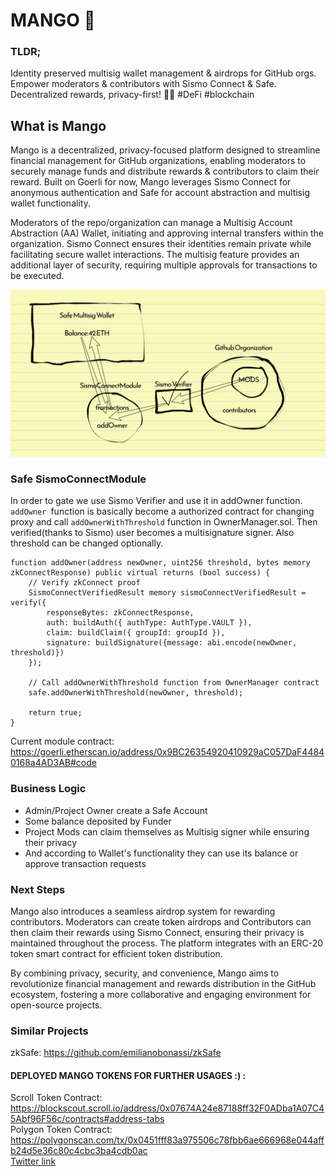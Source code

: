 # MANGO 🥭

### TLDR;
Identity preserved multisig wallet management & airdrops for GitHub orgs. Empower moderators & contributors with Sismo Connect & Safe. Decentralized rewards, privacy-first! 🥭🔐 #DeFi #blockchain

## What is Mango
Mango is a decentralized, privacy-focused platform designed to streamline financial management for GitHub organizations, enabling moderators to securely manage funds and distribute rewards & contributors to claim their reward. Built on Goerli for now, Mango leverages Sismo Connect for anonymous authentication and Safe for account abstraction and multisig wallet functionality.

Moderators of the repo/organization can manage a Multisig Account Abstraction (AA) Wallet, initiating and approving internal transfers within the organization. Sismo Connect ensures their identities remain private while facilitating secure wallet interactions. The multisig feature provides an additional layer of security, requiring multiple approvals for transactions to be executed.

![image](https://github.com/berkingurcan/mango-eth-tokyo-23/blob/main/Screenshot%202023-04-16%20at%2007.06.39.png)

### Safe SismoConnectModule

In order to gate we use Sismo Verifier and use it in addOwner function. ```addOwner ```function is basically become a authorized contract for changing proxy and call ``` addOwnerWithThreshold ``` function in OwnerManager.sol. Then verified(thanks to Sismo) user becomes a multisignature signer. Also threshold can be changed optionally.

```tsx
function addOwner(address newOwner, uint256 threshold, bytes memory zkConnectResponse) public virtual returns (bool success) {
    // Verify zkConnect proof
    SismoConnectVerifiedResult memory sismoConnectVerifiedResult = verify({
        responseBytes: zkConnectResponse,
        auth: buildAuth({ authType: AuthType.VAULT }),
        claim: buildClaim({ groupId: groupId }),
        signature: buildSignature({message: abi.encode(newOwner, threshold)})
    });

    // Call addOwnerWithThreshold function from OwnerManager contract
    safe.addOwnerWithThreshold(newOwner, threshold);

    return true;
}
```

Current module contract: https://goerli.etherscan.io/address/0x9BC26354920410929aC057DaF44840168a4AD3AB#code

### Business Logic
- Admin/Project Owner create a Safe Account
- Some balance deposited by Funder
- Project Mods can claim themselves as Multisig signer while ensuring their privacy
- And according to Wallet's functionality they can use its balance or approve transaction requests

### Next Steps
Mango also introduces a seamless airdrop system for rewarding contributors. Moderators can create token airdrops and Contributors can then claim their rewards using Sismo Connect, ensuring their privacy is maintained throughout the process. The platform integrates with an ERC-20 token smart contract for efficient token distribution.

By combining privacy, security, and convenience, Mango aims to revolutionize financial management and rewards distribution in the GitHub ecosystem, fostering a more collaborative and engaging environment for open-source projects.

### Similar Projects
zkSafe: https://github.com/emilianobonassi/zkSafe


#### DEPLOYED MANGO TOKENS FOR FURTHER USAGES :) :
Scroll Token Contract: https://blockscout.scroll.io/address/0x07674A24e87188ff32F0ADba1A07C45Abf96F56c/contracts#address-tabs
<br />
Polygon Token Contract: https://polygonscan.com/tx/0x0451fff83a975506c78fbb6ae666968e044affb24d5e36c80c4cbc3ba4cdb0ac
<br />
[Twitter link](https://twitter.com/IzbanKokusu/status/1647370949862510593)

